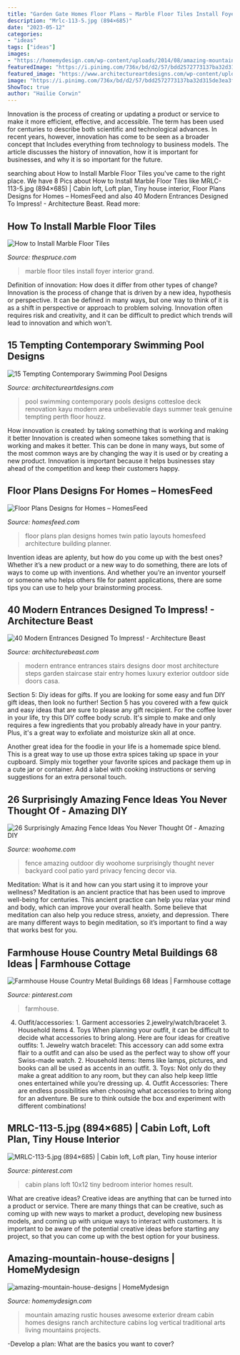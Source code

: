 ```yaml
---
title: "Garden Gate Homes Floor Plans ~ Marble Floor Tiles Install Foyer Interior Grand"
description: "Mrlc-113-5.jpg (894×685)"
date: "2023-05-12"
categories:
- "ideas"
tags: ["ideas"]
images:
- "https://homemydesign.com/wp-content/uploads/2014/08/amazing-mountain-house-designs.jpg"
featuredImage: "https://i.pinimg.com/736x/bd/d2/57/bdd2572773137ba32d315de3ea3fb5fa--rv-homes-log-cabins.jpg"
featured_image: "https://www.architectureartdesigns.com/wp-content/uploads/2014/09/15-Tempting-Contemporary-Swimming-Pool-Designs-15-630x945.jpg"
image: "https://i.pinimg.com/736x/bd/d2/57/bdd2572773137ba32d315de3ea3fb5fa--rv-homes-log-cabins.jpg"
ShowToc: true
author: "Hailie Corwin"
---
```



Innovation is the process of creating or updating a product or service to make it more efficient, effective, and accessible. The term has been used for centuries to describe both scientific and technological advances. In recent years, however, innovation has come to be seen as a broader concept that Includes everything from technology to business models. The article discusses the history of innovation, how it is important for businesses, and why it is so important for the future.

	

		
searching about How to Install Marble Floor Tiles you've came to the right place. We have 8 Pics about How to Install Marble Floor Tiles like MRLC-113-5.jpg (894×685) | Cabin loft, Loft plan, Tiny house interior, Floor Plans Designs for Homes – HomesFeed and also 40 Modern Entrances Designed To Impress! - Architecture Beast. Read more:
		
    
## How To Install Marble Floor Tiles

<img loading=lazy src="https://www.thespruce.com/thmb/HzrtCIRwLis9h2WSpgzQ4ilSsmI=/4410x3738/filters:fill(auto,1)/grand-foyer--staircase--chandelier--marble-floor-showcase-home-interior-design-157593982-5c456bbd46e0fb0001aac789.jpg" onerror="this.onerror=null;this.src='https://tse2.mm.bing.net/th?id=OIP.nXyk7pyWoxRA6ZNsna6dRAHaGR&amp;pid=15.1';" alt="How to Install Marble Floor Tiles">

_Source: thespruce.com_

>marble floor tiles install foyer interior grand. 

	

Definition of innovation: How does it differ from other types of change?
Innovation is the process of change that is driven by a new idea, hypothesis or perspective. It can be defined in many ways, but one way to think of it is as a shift in perspective or approach to problem solving. Innovation often requires risk and creativity, and it can be difficult to predict which trends will lead to innovation and which won't.

    
## 15 Tempting Contemporary Swimming Pool Designs

<img loading=lazy src="https://www.architectureartdesigns.com/wp-content/uploads/2014/09/15-Tempting-Contemporary-Swimming-Pool-Designs-15-630x945.jpg" onerror="this.onerror=null;this.src='https://tse2.mm.bing.net/th?id=OIP.D1TRPCN_K6I5CD5wQrDIWwHaLH&amp;pid=15.1';" alt="15 Tempting Contemporary Swimming Pool Designs">

_Source: architectureartdesigns.com_

>pool swimming contemporary pools designs cottesloe deck renovation kayu modern area unbelievable days summer teak genuine tempting perth floor houzz. 

	

How innovation is created: by taking something that is working and making it better
Innovation is created when someone takes something that is working and makes it better. This can be done in many ways, but some of the most common ways are by changing the way it is used or by creating a new product. Innovation is important because it helps businesses stay ahead of the competition and keep their customers happy.

    
## Floor Plans Designs For Homes – HomesFeed

<img loading=lazy src="https://homesfeed.com/wp-content/uploads/2015/07/Twin-home-and-floor-plan-in-two-dimension-with-patio.jpg" onerror="this.onerror=null;this.src='https://tse1.mm.bing.net/th?id=OIP.7XZlKgMW_oNctR76jPoEagHaKI&amp;pid=15.1';" alt="Floor Plans Designs for Homes – HomesFeed">

_Source: homesfeed.com_

>floor plans plan designs homes twin patio layouts homesfeed architecture building planner. 

	

Invention ideas are aplenty, but how do you come up with the best ones? Whether it’s a new product or a new way to do something, there are lots of ways to come up with inventions. And whether you’re an inventor yourself or someone who helps others file for patent applications, there are some tips you can use to help your brainstorming process.

    
## 40 Modern Entrances Designed To Impress! - Architecture Beast

<img loading=lazy src="http://www.architecturebeast.com/wp-content/uploads/2014/03/40_Modern_Entrances_Designed_To_Impress_featured_on_architecture_beast_33.jpg" onerror="this.onerror=null;this.src='https://tse1.mm.bing.net/th?id=OIP.-o7yINQTqP9BIIi01Opn9QHaJ3&amp;pid=15.1';" alt="40 Modern Entrances Designed To Impress! - Architecture Beast">

_Source: architecturebeast.com_

>modern entrance entrances stairs designs door most architecture steps garden staircase stair entry homes luxury exterior outdoor side doors casa. 

	

Section 5: Diy ideas for gifts.
If you are looking for some easy and fun DIY gift ideas, then look no further! Section 5 has you covered with a few quick and easy ideas that are sure to please any gift recipient.
For the coffee lover in your life, try this DIY coffee body scrub. It's simple to make and only requires a few ingredients that you probably already have in your pantry. Plus, it's a great way to exfoliate and moisturize skin all at once.

Another great idea for the foodie in your life is a homemade spice blend. This is a great way to use up those extra spices taking up space in your cupboard. Simply mix together your favorite spices and package them up in a cute jar or container. Add a label with cooking instructions or serving suggestions for an extra personal touch.

    
## 26 Surprisingly Amazing Fence Ideas You Never Thought Of - Amazing DIY

<img loading=lazy src="http://www.woohome.com/wp-content/uploads/2015/05/amazing-fence-ideas-woohome-23.jpg" onerror="this.onerror=null;this.src='https://tse4.mm.bing.net/th?id=OIP.FHD6vDIpz-YwcsyFKznGwAHaJ4&amp;pid=15.1';" alt="26 Surprisingly Amazing Fence Ideas You Never Thought Of - Amazing DIY">

_Source: woohome.com_

>fence amazing outdoor diy woohome surprisingly thought never backyard cool patio yard privacy fencing decor via. 

	

Meditation: What is it and how can you start using it to improve your wellness?
Meditation is an ancient practice that has been used to improve well-being for centuries. This ancient practice can help you relax your mind and body, which can improve your overall health. Some believe that meditation can also help you reduce stress, anxiety, and depression. There are many different ways to begin meditation, so it’s important to find a way that works best for you.

    
## Farmhouse House Country Metal Buildings 68 Ideas | Farmhouse Cottage

<img loading=lazy src="https://i.pinimg.com/736x/c6/81/c8/c681c8859fc838ff3611745f3bfb33fe.jpg" onerror="this.onerror=null;this.src='https://tse2.mm.bing.net/th?id=OIP.eHinyQ8YwiotfKna8505HAAAAA&amp;pid=15.1';" alt="Farmhouse House Country Metal Buildings 68 Ideas | Farmhouse cottage">

_Source: pinterest.com_

>farmhouse. 

	

4. Outfit/accessories: 1. Garment accessories 2.jewelry/watch/bracelet 3. Household items 4. Toys
When planning your outfit, it can be difficult to decide what accessories to bring along. Here are four ideas for creative outfits: 1. Jewelry watch bracelet: This accessory can add some extra flair to a outfit and can also be used as the perfect way to show off your Swiss-made watch. 2. Household items: Items like lamps, pictures, and books can all be used as accents in an outfit. 3. Toys: Not only do they make a great addition to any room, but they can also help keep little ones entertained while you’re dressing up. 4. Outfit Accessories: There are endless possibilities when choosing what accessories to bring along for an adventure. Be sure to think outside the box and experiment with different combinations!

    
## MRLC-113-5.jpg (894×685) | Cabin Loft, Loft Plan, Tiny House Interior

<img loading=lazy src="https://i.pinimg.com/736x/bd/d2/57/bdd2572773137ba32d315de3ea3fb5fa--rv-homes-log-cabins.jpg" onerror="this.onerror=null;this.src='https://tse1.mm.bing.net/th?id=OIP.ej1zFEp5OjSMMBJHOacMqwHaFq&amp;pid=15.1';" alt="MRLC-113-5.jpg (894×685) | Cabin loft, Loft plan, Tiny house interior">

_Source: pinterest.com_

>cabin plans loft 10x12 tiny bedroom interior homes result. 

	

What are creative ideas?
Creative ideas are anything that can be turned into a product or service. There are many things that can be creative, such as coming up with new ways to market a product, developing new business models, and coming up with unique ways to interact with customers. It is important to be aware of the potential creative ideas before starting any project, so that you can come up with the best option for your business.

    
## Amazing-mountain-house-designs | HomeMydesign

<img loading=lazy src="https://homemydesign.com/wp-content/uploads/2014/08/amazing-mountain-house-designs.jpg" onerror="this.onerror=null;this.src='https://tse4.mm.bing.net/th?id=OIP.G5rjRi080EPUotSNQ6h5lwHaLH&amp;pid=15.1';" alt="amazing-mountain-house-designs | HomeMydesign">

_Source: homemydesign.com_

>mountain amazing rustic houses awesome exterior dream cabin homes designs ranch architecture cabins log vertical traditional arts living mountains projects. 

	

-Develop a plan: What are the basics you want to cover?

